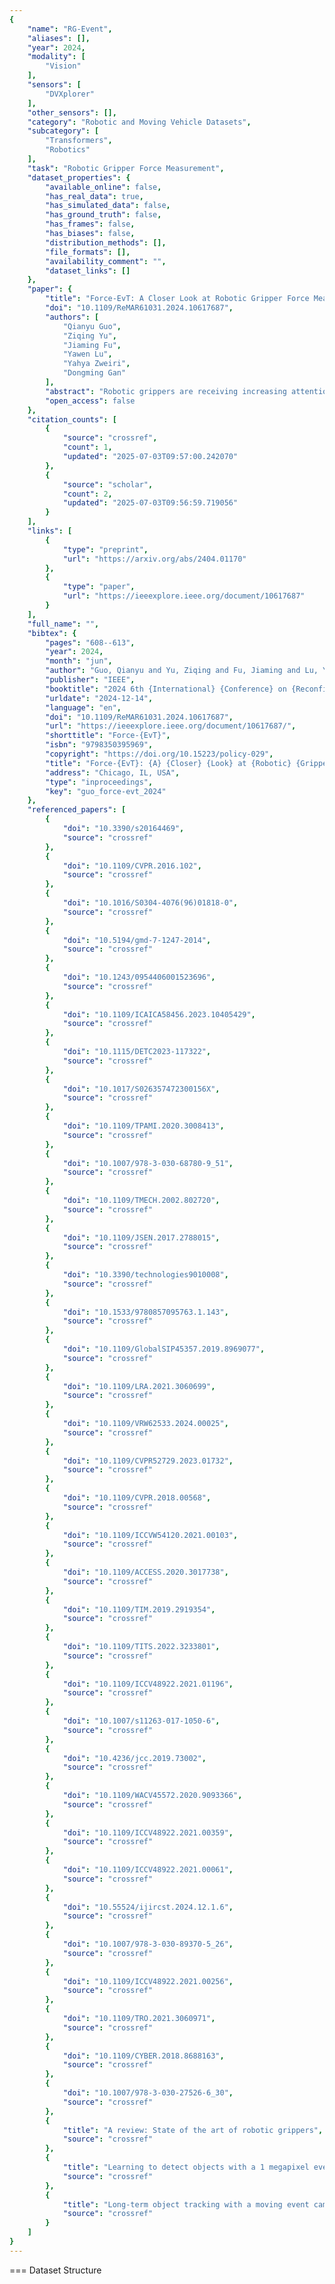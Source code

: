 ```yaml
---
{
    "name": "RG-Event",
    "aliases": [],
    "year": 2024,
    "modality": [
        "Vision"
    ],
    "sensors": [
        "DVXplorer"
    ],
    "other_sensors": [],
    "category": "Robotic and Moving Vehicle Datasets",
    "subcategory": [
        "Transformers",
        "Robotics"
    ],
    "task": "Robotic Gripper Force Measurement",
    "dataset_properties": {
        "available_online": false,
        "has_real_data": true,
        "has_simulated_data": false,
        "has_ground_truth": false,
        "has_frames": false,
        "has_biases": false,
        "distribution_methods": [],
        "file_formats": [],
        "availability_comment": "",
        "dataset_links": []
    },
    "paper": {
        "title": "Force-EvT: A Closer Look at Robotic Gripper Force Measurement with Event-Based Vision Transformer",
        "doi": "10.1109/ReMAR61031.2024.10617687",
        "authors": [
            "Qianyu Guo",
            "Ziqing Yu",
            "Jiaming Fu",
            "Yawen Lu",
            "Yahya Zweiri",
            "Dongming Gan"
        ],
        "abstract": "Robotic grippers are receiving increasing attention in various industries as essential components of robots for interacting and manipulating objects. While significant progress has been made in the past, conventional rigid grippers still have limitations in handling irregular objects and can damage fragile objects. We have shown that soft grippers offer deformability to adapt to a variety of object shapes and maximize object protection. At the same time, dynamic vision sensors (e.g., event-based cameras) are capable of capturing small changes in brightness and streaming them asynchronously as events, unlike RGB cameras, which do not perform well in low-light and fast-moving environments. In this paper, a dynamic-vision-based algorithm is proposed to measure the force applied to the gripper. In particular, we first set up a DVXplorer Lite series event camera to capture twenty-five sets of event data. Second, motivated by the impressive performance of the Vision Transformer (ViT) algorithm in dense image prediction tasks, we propose a new approach that demonstrates the potential for force estimation and meets the requirements of real-world scenarios. We extensively evaluate the proposed algorithm on a wide range of scenarios and settings, and show that it consistently outperforms recent approaches.",
        "open_access": false
    },
    "citation_counts": [
        {
            "source": "crossref",
            "count": 1,
            "updated": "2025-07-03T09:57:00.242070"
        },
        {
            "source": "scholar",
            "count": 2,
            "updated": "2025-07-03T09:56:59.719056"
        }
    ],
    "links": [
        {
            "type": "preprint",
            "url": "https://arxiv.org/abs/2404.01170"
        },
        {
            "type": "paper",
            "url": "https://ieeexplore.ieee.org/document/10617687"
        }
    ],
    "full_name": "",
    "bibtex": {
        "pages": "608--613",
        "year": 2024,
        "month": "jun",
        "author": "Guo, Qianyu and Yu, Ziqing and Fu, Jiaming and Lu, Yawen and Zweiri, Yahya and Gan, Dongming",
        "publisher": "IEEE",
        "booktitle": "2024 6th {International} {Conference} on {Reconfigurable} {Mechanisms} and {Robots} ({ReMAR})",
        "urldate": "2024-12-14",
        "language": "en",
        "doi": "10.1109/ReMAR61031.2024.10617687",
        "url": "https://ieeexplore.ieee.org/document/10617687/",
        "shorttitle": "Force-{EvT}",
        "isbn": "9798350395969",
        "copyright": "https://doi.org/10.15223/policy-029",
        "title": "Force-{EvT}: {A} {Closer} {Look} at {Robotic} {Gripper} {Force} {Measurement} with {Event}-{Based} {Vision} {Transformer}",
        "address": "Chicago, IL, USA",
        "type": "inproceedings",
        "key": "guo_force-evt_2024"
    },
    "referenced_papers": [
        {
            "doi": "10.3390/s20164469",
            "source": "crossref"
        },
        {
            "doi": "10.1109/CVPR.2016.102",
            "source": "crossref"
        },
        {
            "doi": "10.1016/S0304-4076(96)01818-0",
            "source": "crossref"
        },
        {
            "doi": "10.5194/gmd-7-1247-2014",
            "source": "crossref"
        },
        {
            "doi": "10.1243/0954406001523696",
            "source": "crossref"
        },
        {
            "doi": "10.1109/ICAICA58456.2023.10405429",
            "source": "crossref"
        },
        {
            "doi": "10.1115/DETC2023-117322",
            "source": "crossref"
        },
        {
            "doi": "10.1017/S026357472300156X",
            "source": "crossref"
        },
        {
            "doi": "10.1109/TPAMI.2020.3008413",
            "source": "crossref"
        },
        {
            "doi": "10.1007/978-3-030-68780-9_51",
            "source": "crossref"
        },
        {
            "doi": "10.1109/TMECH.2002.802720",
            "source": "crossref"
        },
        {
            "doi": "10.1109/JSEN.2017.2788015",
            "source": "crossref"
        },
        {
            "doi": "10.3390/technologies9010008",
            "source": "crossref"
        },
        {
            "doi": "10.1533/9780857095763.1.143",
            "source": "crossref"
        },
        {
            "doi": "10.1109/GlobalSIP45357.2019.8969077",
            "source": "crossref"
        },
        {
            "doi": "10.1109/LRA.2021.3060699",
            "source": "crossref"
        },
        {
            "doi": "10.1109/VRW62533.2024.00025",
            "source": "crossref"
        },
        {
            "doi": "10.1109/CVPR52729.2023.01732",
            "source": "crossref"
        },
        {
            "doi": "10.1109/CVPR.2018.00568",
            "source": "crossref"
        },
        {
            "doi": "10.1109/ICCVW54120.2021.00103",
            "source": "crossref"
        },
        {
            "doi": "10.1109/ACCESS.2020.3017738",
            "source": "crossref"
        },
        {
            "doi": "10.1109/TIM.2019.2919354",
            "source": "crossref"
        },
        {
            "doi": "10.1109/TITS.2022.3233801",
            "source": "crossref"
        },
        {
            "doi": "10.1109/ICCV48922.2021.01196",
            "source": "crossref"
        },
        {
            "doi": "10.1007/s11263-017-1050-6",
            "source": "crossref"
        },
        {
            "doi": "10.4236/jcc.2019.73002",
            "source": "crossref"
        },
        {
            "doi": "10.1109/WACV45572.2020.9093366",
            "source": "crossref"
        },
        {
            "doi": "10.1109/ICCV48922.2021.00359",
            "source": "crossref"
        },
        {
            "doi": "10.1109/ICCV48922.2021.00061",
            "source": "crossref"
        },
        {
            "doi": "10.55524/ijircst.2024.12.1.6",
            "source": "crossref"
        },
        {
            "doi": "10.1007/978-3-030-89370-5_26",
            "source": "crossref"
        },
        {
            "doi": "10.1109/ICCV48922.2021.00256",
            "source": "crossref"
        },
        {
            "doi": "10.1109/TRO.2021.3060971",
            "source": "crossref"
        },
        {
            "doi": "10.1109/CYBER.2018.8688163",
            "source": "crossref"
        },
        {
            "doi": "10.1007/978-3-030-27526-6_30",
            "source": "crossref"
        },
        {
            "title": "A review: State of the art of robotic grippers",
            "source": "crossref"
        },
        {
            "title": "Learning to detect objects with a 1 megapixel event camera",
            "source": "crossref"
        },
        {
            "title": "Long-term object tracking with a moving event camera",
            "source": "crossref"
        }
    ]
}
---
```


=== Dataset Structure
